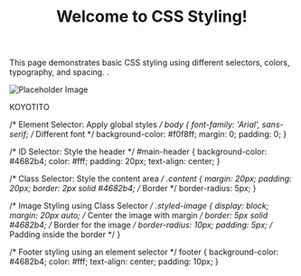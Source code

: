 <!DOCTYPE html>
<html lang="en">
<head>
  <meta charset="UTF-8">
  <meta name="viewport" content="width=device-width, initial-scale=1.0">
  <title>CSS Introduction</title>
  <!-- Linking external CSS file -->
  <link rel="stylesheet" href="style.css">
</head>
<body>
  <header id="main-header">
    <h1>Welcome to CSS Styling!</h1>
  </header>
  
  <section class="content">
    <p>This page demonstrates basic CSS styling using different selectors, colors, typography, and spacing. .</p>
    <!-- Image styled with a specific class -->
    <img src="https://via.placeholder.com/150" alt="Placeholder Image" class="styled-image">
  </section>
  
  <footer>
    <p>KOYOTITO</p>
  </footer>
</body>
</html>





/* Element Selector: Apply global styles */
body {
  font-family: 'Arial', sans-serif; /* Different font */
  background-color: #f0f8ff;
  margin: 0;
  padding: 0;
}

/* ID Selector: Style the header */
#main-header {
  background-color: #4682b4;
  color: #fff;
  padding: 20px;
  text-align: center;
}

/* Class Selector: Style the content area */
.content {
  margin: 20px;
  padding: 20px;
  border: 2px solid #4682b4; /* Border */
  border-radius: 5px;
}

/* Image Styling using Class Selector */
.styled-image {
  display: block;
  margin: 20px auto; /* Center the image with margin */
  border: 5px solid #4682b4; /* Border for the image */
  border-radius: 10px;
  padding: 5px; /* Padding inside the border */
}

/* Footer styling using an element selector */
footer {
  background-color: #4682b4;
  color: #fff;
  text-align: center;
  padding: 10px;
}
